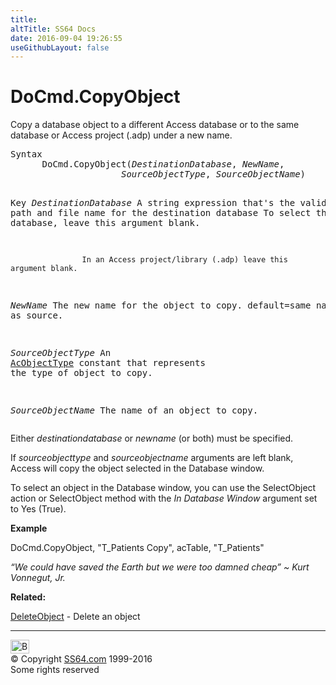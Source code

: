 ```yaml
---
title:
altTitle: SS64 Docs
date: 2016-09-04 19:26:55
useGithubLayout: false
---
```

<!-- #BeginLibraryItem "/Library/head_access.lbi" --><!-- #EndLibraryItem --><h1>DoCmd.CopyObject</h1>
<p> Copy a database  object to a different Access database or to the same database or Access project (.adp) under a new name.</p>
<pre>Syntax
      DoCmd.CopyObject(<i>DestinationDatabase</i>, <i>NewName</i>,
                     <i>SourceObjectType</i>, <i>SourceObjectName</i>)

Key
   <i>DestinationDatabase</i>
                    A string expression that's the valid path and
                    file name for the destination database
                    To select the current database, leave this argument blank.

                    In an Access project/library (.adp) leave this argument blank.

   <i>NewName</i>          The new name for the object to copy.
                    default=same name as source.

  <i>SourceObjectType</i>  An <a href="acobjecttype.html">AcObjectType</a> constant that represents the type
                    of object to copy.

  <i>SourceObjectName</i>  The name of an object to copy.</pre>
<p> Either <i>destinationdatabase</i> or <i>newname</i>  (or both) must be specified.</p>
<p>If  <i>sourceobjecttype</i> and <i>sourceobjectname</i> arguments are left blank,  Access will copy the object selected in the Database window. </p>
<p>To select an object in the Database window, you can use the SelectObject action or SelectObject method with the <i>In Database Window</i> argument set to Yes (True).</p>
<p><b>Example</b></p>
<p class="code">DoCmd.CopyObject, "T_Patients Copy", acTable, "T_Patients"</p>
<p class="quote"><i>“We could have saved the Earth but we were too damned cheap” ~ Kurt Vonnegut, Jr.</i></p>
<p><b>Related:</b></p>
<p><a href="deleteobject.html">DeleteObject</a> - Delete an object </p><!-- #BeginLibraryItem "/Library/foot_access.lbi" --><p>
<!-- access -->

<hr>
<div id="bl" class="footer"><a href="copyobject.html#"><img src="../images/top.png" width="30" height="22" alt="Back to the Top"></a></div>
<div id="br" class="footer, tagline">© Copyright <a href="http://ss64.com/">SS64.com</a> 1999-2016<br>
Some rights reserved</div><!-- #EndLibraryItem -->

